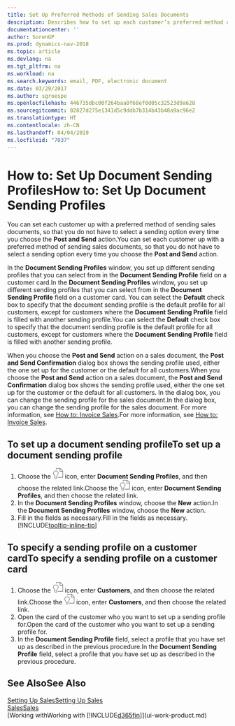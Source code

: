 ```yaml
---
title: Set Up Preferred Methods of Sending Sales Documents
description: Describes how to set up each customer’s preferred method of sending sales documents, for example, email, PDF, electronic document, and so on.
documentationcenter: ''
author: SorenGP
ms.prod: dynamics-nav-2018
ms.topic: article
ms.devlang: na
ms.tgt_pltfrm: na
ms.workload: na
ms.search.keywords: email, PDF, electronic document
ms.date: 03/29/2017
ms.author: sgroespe
ms.openlocfilehash: 446735dbc00f264baa0f68ef0d05c32523d9a628
ms.sourcegitcommit: 02827d275e1341d5c9ddb7b314b43b48a9ac96e2
ms.translationtype: HT
ms.contentlocale: zh-CN
ms.lasthandoff: 04/04/2019
ms.locfileid: "7037"
---
```

# <a name="how-to-set-up-document-sending-profiles"></a><span data-ttu-id="3b0a7-103">How to: Set Up Document Sending Profiles</span><span class="sxs-lookup"><span data-stu-id="3b0a7-103">How to: Set Up Document Sending Profiles</span></span>
<span data-ttu-id="3b0a7-104">You can set each customer up with a preferred method of sending sales documents, so that you do not have to select a sending option every time you choose the **Post and Send** action.</span><span class="sxs-lookup"><span data-stu-id="3b0a7-104">You can set each customer up with a preferred method of sending sales documents, so that you do not have to select a sending option every time you choose the **Post and Send** action.</span></span>

<span data-ttu-id="3b0a7-105">In the **Document Sending Profiles** window, you set up different sending profiles that you can select from in the **Document Sending Profile** field on a customer card.</span><span class="sxs-lookup"><span data-stu-id="3b0a7-105">In the **Document Sending Profiles** window, you set up different sending profiles that you can select from in the **Document Sending Profile** field on a customer card.</span></span> <span data-ttu-id="3b0a7-106">You can select the **Default** check box to specify that the document sending profile is the default profile for all customers, except for customers where the **Document Sending Profile** field is filled with another sending profile.</span><span class="sxs-lookup"><span data-stu-id="3b0a7-106">You can select the **Default** check box to specify that the document sending profile is the default profile for all customers, except for customers where the **Document Sending Profile** field is filled with another sending profile.</span></span>

<span data-ttu-id="3b0a7-107">When you choose the **Post and Send** action on a sales document, the **Post and Send Confirmation** dialog box shows the sending profile used, either the one set up for the customer or the default for all customers.</span><span class="sxs-lookup"><span data-stu-id="3b0a7-107">When you choose the **Post and Send** action on a sales document, the **Post and Send Confirmation** dialog box shows the sending profile used, either the one set up for the customer or the default for all customers.</span></span> <span data-ttu-id="3b0a7-108">In the dialog box, you can change the sending profile for the sales document.</span><span class="sxs-lookup"><span data-stu-id="3b0a7-108">In the dialog box, you can change the sending profile for the sales document.</span></span> <span data-ttu-id="3b0a7-109">For more information, see [How to: Invoice Sales](sales-how-invoice-sales.md).</span><span class="sxs-lookup"><span data-stu-id="3b0a7-109">For more information, see [How to: Invoice Sales](sales-how-invoice-sales.md).</span></span>

## <a name="to-set-up-a-document-sending-profile"></a><span data-ttu-id="3b0a7-110">To set up a document sending profile</span><span class="sxs-lookup"><span data-stu-id="3b0a7-110">To set up a document sending profile</span></span>
1. <span data-ttu-id="3b0a7-111">Choose the ![Search for Page or Report](media/ui-search/search_small.png "Search for Page or Report icon") icon, enter **Document Sending Profiles**, and then choose the related link.</span><span class="sxs-lookup"><span data-stu-id="3b0a7-111">Choose the ![Search for Page or Report](media/ui-search/search_small.png "Search for Page or Report icon") icon, enter **Document Sending Profiles**, and then choose the related link.</span></span>
2. <span data-ttu-id="3b0a7-112">In the **Document Sending Profiles** window, choose the **New** action.</span><span class="sxs-lookup"><span data-stu-id="3b0a7-112">In the **Document Sending Profiles** window, choose the **New** action.</span></span>
3. <span data-ttu-id="3b0a7-113">Fill in the fields as necessary.</span><span class="sxs-lookup"><span data-stu-id="3b0a7-113">Fill in the fields as necessary.</span></span> [!INCLUDE[tooltip-inline-tip](includes/tooltip-inline-tip_md.md)]

## <a name="to-specify-a-sending-profile-on-a-customer-card"></a><span data-ttu-id="3b0a7-114">To specify a sending profile on a customer card</span><span class="sxs-lookup"><span data-stu-id="3b0a7-114">To specify a sending profile on a customer card</span></span>
1. <span data-ttu-id="3b0a7-115">Choose the ![Search for Page or Report](media/ui-search/search_small.png "Search for Page or Report icon") icon, enter **Customers**, and then choose the related link.</span><span class="sxs-lookup"><span data-stu-id="3b0a7-115">Choose the ![Search for Page or Report](media/ui-search/search_small.png "Search for Page or Report icon") icon, enter **Customers**, and then choose the related link.</span></span>
2. <span data-ttu-id="3b0a7-116">Open the card of the customer who you want to set up a sending profile for.</span><span class="sxs-lookup"><span data-stu-id="3b0a7-116">Open the card of the customer who you want to set up a sending profile for.</span></span>
3. <span data-ttu-id="3b0a7-117">In the **Document Sending Profile** field, select a profile that you have set up as described in the previous procedure.</span><span class="sxs-lookup"><span data-stu-id="3b0a7-117">In the **Document Sending Profile** field, select a profile that you have set up as described in the previous procedure.</span></span>

## <a name="see-also"></a><span data-ttu-id="3b0a7-118">See Also</span><span class="sxs-lookup"><span data-stu-id="3b0a7-118">See Also</span></span>
[<span data-ttu-id="3b0a7-119">Setting Up Sales</span><span class="sxs-lookup"><span data-stu-id="3b0a7-119">Setting Up Sales</span></span>](sales-setup-sales.md)  
[<span data-ttu-id="3b0a7-120">Sales</span><span class="sxs-lookup"><span data-stu-id="3b0a7-120">Sales</span></span>](sales-manage-sales.md)  
[<span data-ttu-id="3b0a7-121">Working with</span><span class="sxs-lookup"><span data-stu-id="3b0a7-121">Working with</span></span> [!INCLUDE[d365fin](includes/d365fin_md.md)]](ui-work-product.md)
